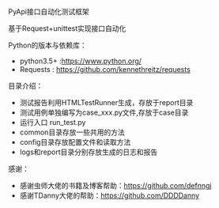 PyApi接口自动化测试框架

基于Request+unittest实现接口自动化

Python的版本与依赖库：
- python3.5+ :https://www.python.org/
- Requests : https://github.com/kennethreitz/requests

目录介绍：
* 测试报告利用HTMLTestRunner生成，存放于report目录
* 测试用例单独编写为case_xxx.py文件,存放于case目录
* 运行入口 run_test.py
* common目录存放一些共用的方法
* config目录存放配置文件和读取方法
* logs和report目录分别存放生成的日志和报告

感谢：
* 感谢虫师大佬的书籍及博客帮助：https://github.com/defnngj
* 感谢TDanny大佬的帮助：https://github.com/DDDDanny

